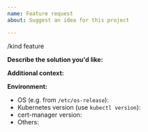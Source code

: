 ```yaml
---
name: Feature request
about: Suggest an idea for this project

---
```


/kind feature

**Describe the solution you'd like:**
<!-- A clear and concise description of what you want to happen -->

**Additional context:**
<!-- Any other information that might help in implementing the feature -->

**Environment:**

- OS (e.g. from `/etc/os-release`):
- Kubernetes version (use `kubectl version`):
- cert-manager version:
- Others: